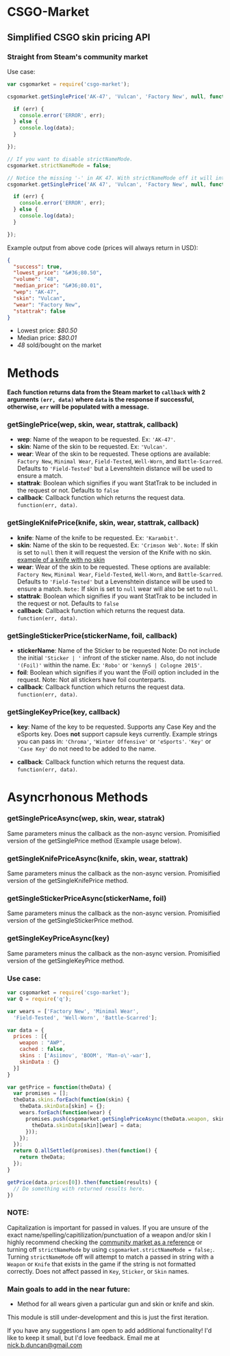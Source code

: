 # CSGO-Market

## Simplified CSGO skin pricing API

### Straight from Steam's community market

Use case:

```js
var csgomarket = require('csgo-market');

csgomarket.getSinglePrice('AK-47', 'Vulcan', 'Factory New', null, function (err, data) {

  if (err) {
    console.error('ERROR', err);
  } else {
    console.log(data);
  }

});

// If you want to disable strictNameMode.
csgomarket.strictNameMode = false;

// Notice the missing '-' in AK 47. With strictNameMode off it will internally swap to 'AK-47'.
csgomarket.getSinglePrice('AK 47', 'Vulcan', 'Factory New', null, function (err, data) {

  if (err) {
    console.error('ERROR', err);
  } else {
    console.log(data);
  }

});

```

Example output from above code (prices will always return in USD):

```json
{
  "success": true,
  "lowest_price": "&#36;80.50",
  "volume": "48",
  "median_price": "&#36;80.01",
  "wep": "AK-47",
  "skin": "Vulcan",
  "wear": "Factory New",
  "stattrak": false
}
```
- Lowest price: *$80.50*
- Median price: *$80.01*
- *48* sold/bought on the market

# Methods
#### Each function returns data from the Steam market to `callback` with 2 arguments `(err, data)` where `data` is the response if successful, otherwise, `err` will be populated with a message.

### getSinglePrice(wep, skin, wear, stattrak, callback)

- **wep**: Name of the weapon to be requested. Ex: `'AK-47'`.
- **skin**: Name of the skin to be requested. Ex: `'Vulcan'`.
- **wear**: Wear of the skin to be requested. These options are available: `Factory New`, `Minimal Wear`, `Field-Tested`, `Well-Worn`, and `Battle-Scarred`. Defaults to `'Field-Tested'` but a Levenshtein distance will be used to ensure a match.
- **stattrak**: Boolean which signifies if you want StatTrak to be included in the request or not. Defaults to `false`
- **callback**: Callback function which returns the request data. `function(err, data)`.

### getSingleKnifePrice(knife, skin, wear, stattrak, callback)
- **knife**: Name of the knife to be requested. Ex: `'Karambit'`.
- **skin**: Name of the skin to be requested. Ex: `'Crimson Web'`. `Note:` If skin is set to `null` then it will request the version of the Knife with no skin. [example of a knife with no skin](http://steamcommunity.com/market/listings/730/★%20Karambit)
- **wear**: Wear of the skin to be requested. These options are available: `Factory New`, `Minimal Wear`, `Field-Tested`, `Well-Worn`, and `Battle-Scarred`. Defaults to `'Field-Tested'` but a Levenshtein distance will be used to ensure a match. `Note:` If skin is set to `null` wear will also be set to `null`.
- **stattrak**: Boolean which signifies if you want StatTrak to be included in the request or not. Defaults to `false`
- **callback**: Callback function which returns the request data. `function(err, data)`.

### getSingleStickerPrice(stickerName, foil, callback)

- **stickerName**: Name of the Sticker to be requested
                   Note: Do not include the initial `'Sticker | '` infront of the sticker name.
                         Also, do not include `'(Foil)'` within the name.
                   Ex: `'Robo'` or `'kennyS | Cologne 2015'`.
- **foil**: Boolean which signifies if you want the (Foil) option included in the request.
            Note: Not all stickers have foil counterparts.
- **callback**: Callback function which returns the request data. `function(err, data)`.

### getSingleKeyPrice(key, callback)

- **key**: Name of the key to be requested. Supports any Case Key and the eSports key. Does **not** support capsule keys currently. Example strings you can pass in: `'Chroma'`, `'Winter Offensive'` or `'eSports'`. `'Key'` or `'Case Key'` do not need to be added to the name.

- **callback**: Callback function which returns the request data. `function(err, data)`.

# Asyncrhonous Methods

### getSinglePriceAsync(wep, skin, wear, statrak)

Same parameters minus the callback as the non-async version.
Promisified version of the getSinglePrice method (Example usage below).

### getSingleKnifePriceAsync(knife, skin, wear, stattrak)

Same parameters minus the callback as the non-async version.
Promisified version of the getSingleKnifePrice method.

### getSingleStickerPriceAsync(stickerName, foil)

Same parameters minus the callback as the non-async version.
Promisified version of the getSingleStickerPrice method.

### getSingleKeyPriceAsync(key)

Same parameters minus the callback as the non-async version.
Promisified version of the getSingleKeyPrice method.

### Use case:

```js
var csgomarket = require('csgo-market');
var Q = require('q');

var wears = ['Factory New', 'Minimal Wear',
  'Field-Tested', 'Well-Worn', 'Battle-Scarred'];

var data = {
  prices : [{
    weapon : "AWP",
    cached : false,
    skins : ['Asiimov', 'BOOM', 'Man-o\'-war'],
    skinData : {}
  }]
}

var getPrice = function(theData) {
  var promises = [];
  theData.skins.forEach(function(skin) {
    theData.skinData[skin] = {};
    wears.forEach(function(wear) {
      promises.push(csgomarket.getSinglePriceAsync(theData.weapon, skin, wear, false).then(function(data) {
        theData.skinData[skin][wear] = data;
      }));
    });
  });
  return Q.allSettled(promises).then(function() {
    return theData;
  });
}

getPrice(data.prices[0]).then(function(results) {
  // Do something with returned results here.
})
```


### NOTE:
Capitalization is important for passed in values. If you are unsure of the exact name/spelling/capitilization/punctuation of a weapon and/or skin I highly recommend checking the [community market as a reference](http://steamcommunity.com/market/) or turning off `strictNameMode` by using `csgomarket.strictNameMode = false;`. Turning `strictNameMode` off will attempt to match a passed in string with a `Weapon` or `Knife` that exists in the game if the string is not formatted correctly. Does not affect passed in `Key`, `Sticker`, or `Skin` names. 


### Main goals to add in the near future:
- Method for all wears given a particular gun and skin or knife and skin.

This module is still under-development and this is just the first iteration.

If you have any suggestions I am open to add additional functionality! I'd like to keep it small, but I'd love feedback. Email me at nick.b.duncan@gmail.com

